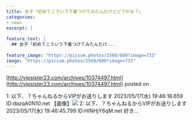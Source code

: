 ```yaml
---
title: 女子「初めてこういう下着つけてみたんだけどどうかな？」
categories:
- news
excerpt: |
  
feature_text: |
  ## 女子「初めてこういう下着つけてみたんだけ...
  
feature_image: "https://picsum.photos/2560/600?image=733"
image: "https://picsum.photos/2560/600?image=733"
---
```


[http://vipsister23.com/archives/10374497.html](http://vipsister23.com/archives/10374497.html)
posted on 

<!--more-->

1: 以下、？ちゃんねるからVIPがお送りします 2023/05/17(水) 19:46:18.659 ID:dazqA0N10.net 【画像】![](https://livedoor.blogimg.jp/vipsister23/imgs/b/2/b2e1da6e.jpg) 2: 以下、？ちゃんねるからVIPがお送りします 2023/05/17(水) 19:46:45.799 ID:HINHjY6qM.net 好き...
